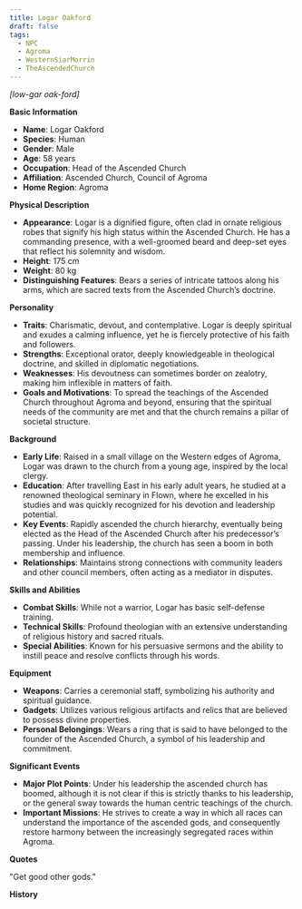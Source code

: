 ```yaml
---
title: Logar Oakford
draft: false
tags:
  - NPC
  - Agroma
  - WesternSiarMorrin
  - TheAscendedChurch
---
```

*[low-gar oak-ford]*

**Basic Information**

- **Name**: Logar Oakford
- **Species**: Human
- **Gender**: Male
- **Age**: 58 years
- **Occupation**: Head of the Ascended Church
- **Affiliation**: Ascended Church, Council of Agroma
- **Home Region**: Agroma

**Physical Description**

- **Appearance**: Logar is a dignified figure, often clad in ornate religious robes that signify his high status within the Ascended Church. He has a commanding presence, with a well-groomed beard and deep-set eyes that reflect his solemnity and wisdom.
- **Height**: 175 cm
- **Weight**: 80 kg
- **Distinguishing Features**: Bears a series of intricate tattoos along his arms, which are sacred texts from the Ascended Church’s doctrine.

**Personality**

- **Traits**: Charismatic, devout, and contemplative. Logar is deeply spiritual and exudes a calming influence, yet he is fiercely protective of his faith and followers.
- **Strengths**: Exceptional orator, deeply knowledgeable in theological doctrine, and skilled in diplomatic negotiations.
- **Weaknesses**: His devoutness can sometimes border on zealotry, making him inflexible in matters of faith.
- **Goals and Motivations**: To spread the teachings of the Ascended Church throughout Agroma and beyond, ensuring that the spiritual needs of the community are met and that the church remains a pillar of societal structure.

**Background**

- **Early Life**: Raised in a small village on the Western edges of Agroma, Logar was drawn to the church from a young age, inspired by the local clergy.
- **Education**: After travelling East in his early adult years, he studied at a renowned theological seminary in Flown, where he excelled in his studies and was quickly recognized for his devotion and leadership potential.
- **Key Events**: Rapidly ascended the church hierarchy, eventually being elected as the Head of the Ascended Church after his predecessor’s passing. Under his leadership, the church has seen a boom in both membership and influence.
- **Relationships**: Maintains strong connections with community leaders and other council members, often acting as a mediator in disputes.

**Skills and Abilities**

- **Combat Skills**: While not a warrior, Logar has basic self-defense training.
- **Technical Skills**: Profound theologian with an extensive understanding of religious history and sacred rituals.
- **Special Abilities**: Known for his persuasive sermons and the ability to instill peace and resolve conflicts through his words.

**Equipment**

- **Weapons**: Carries a ceremonial staff, symbolizing his authority and spiritual guidance.
- **Gadgets**: Utilizes various religious artifacts and relics that are believed to possess divine properties.
- **Personal Belongings**: Wears a ring that is said to have belonged to the founder of the Ascended Church, a symbol of his leadership and commitment.

**Significant Events**

- **Major Plot Points**: Under his leadership the ascended church has boomed, although it is not clear if this is strictly thanks to his leadership, or the general sway towards the human centric teachings of the church.
- **Important Missions**: He strives to create a way in which all races can understand the importance of the ascended gods, and consequently restore harmony between the increasingly segregated races within Agroma.

**Quotes**

"Get good other gods."

**History**

